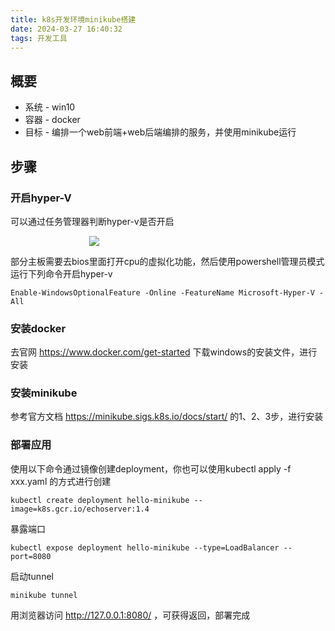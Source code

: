 ```yaml
---
title: k8s开发环境minikube搭建
date: 2024-03-27 16:40:32
tags: 开发工具
---
```


## 概要
+ 系统 - win10
+ 容器 - docker
+ 目标 - 编排一个web前端+web后端编排的服务，并使用minikube运行
## 步骤
### 开启hyper-V
可以通过任务管理器判断hyper-v是否开启


<div style="width:50%;margin:auto">

![](images/minikube/taskmanager.png)

</div>

部分主板需要去bios里面打开cpu的虚拟化功能，然后使用powershell管理员模式运行下列命令开启hyper-v
```shell
Enable-WindowsOptionalFeature -Online -FeatureName Microsoft-Hyper-V -All
```
### 安装docker
去官网 https://www.docker.com/get-started 下载windows的安装文件，进行安装
### 安装minikube
参考官方文档 https://minikube.sigs.k8s.io/docs/start/ 的1、2、3步，进行安装
### 部署应用
使用以下命令通过镜像创建deployment，你也可以使用kubectl apply -f xxx.yaml 的方式进行创建
```shell
kubectl create deployment hello-minikube --image=k8s.gcr.io/echoserver:1.4
```
暴露端口
```shell
kubectl expose deployment hello-minikube --type=LoadBalancer --port=8080
```
启动tunnel
```shell
minikube tunnel
```
用浏览器访问 http://127.0.0.1:8080/ ，可获得返回，部署完成